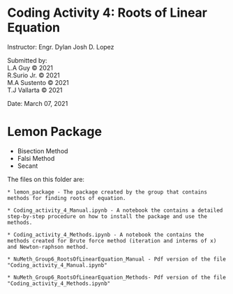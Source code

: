 # Coding Activity 4: Roots of Linear Equation

 Instructor: Engr. Dylan Josh D. Lopez <br>

 Submitted by: <br>
	       L.A Guy © 2021 <br>
	       R.Surio Jr. © 2021 <br>
	       M.A Sustento © 2021 <br>
	       T.J Vallarta © 2021 <br>

 Date: March 07, 2021

# Lemon Package

 * Bisection Method<br>
 * Falsi Method<br>
 * Secant<br>

 The files on this folder are:

	* lemon_package - The package created by the group that contains methods for finding roots of equation.

	* Coding_activity_4_Manual.ipynb - A notebook the contains a detailed step-by-step procedure on how to install the package and use the methods.

	* Coding_activity_4_Methods.ipynb - A notebook the contains the methods created for Brute force method (iteration and interms of x) and Newton-raphson method.

	* NuMeth_Group6_RootsOfLinearEquation_Manual - Pdf version of the file "Coding_activity_4_Manual.ipynb"

	* NuMeth_Group6_RootsOfLinearEquation_Methods- Pdf version of the file "Coding_activity_4_Methods.ipynb"
